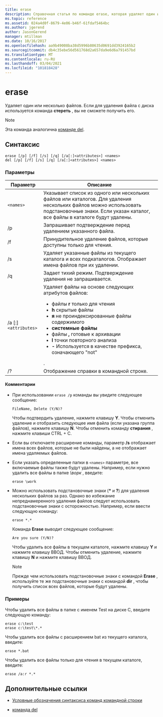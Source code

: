 ```yaml
---
title: erase
description: Справочная статья по команде erase, которая удаляет один или несколько файлов.
ms.topic: reference
ms.assetid: 024a4d0f-8679-4e06-b46f-61fdaf5464bc
ms.author: jgerend
author: JasonGerend
manager: mtillman
ms.date: 10/16/2017
ms.openlocfilehash: aa9b49008ba38d5996b80635d0691dd3924165b2
ms.sourcegitcommit: db4c35ebe56d561768d2a657da9e6d6a791457bd
ms.translationtype: MT
ms.contentlocale: ru-RU
ms.lasthandoff: 03/04/2021
ms.locfileid: "101818428"
---
```

# <a name="erase"></a>erase

Удаляет один или несколько файлов. Если для удаления файла с диска используется команда **стереть** , вы не сможете получить его.

> [!NOTE]
> Эта команда аналогична [команде del](del.md).

## <a name="syntax"></a>Синтаксис

```
erase [/p] [/f] [/s] [/q] [/a[:]<attributes>] <names>
del [/p] [/f] [/s] [/q] [/a[:]<attributes>] <names>
```

### <a name="parameters"></a>Параметры

| Параметр | Описание |
| --------- | ----------- |
| `<names>` | Указывает список из одного или нескольких файлов или каталогов. Для удаления нескольких файлов можно использовать подстановочные знаки. Если указан каталог, все файлы в каталоге будут удалены. |
| /p | Запрашивает подтверждение перед удалением указанного файла. |
| /f | Принудительное удаление файлов, которые доступны только для чтения. |
| /s | Удаляет указанные файлы из текущего каталога и всех подкаталогов. Отображает имена файлов при их удалении. |
| /q | Задает тихий режим. Подтверждение удаления не запрашивается. |
| /a [:]`<attributes>` | Удаляет файлы на основе следующих атрибутов файлов:<ul><li>файлы **r** только для чтения</li><li>**h** скрытые файлы</li><li>**я** не проиндексированные файлы содержимого</li><li>**системные файлы**</li><li>файлы **,** готовые к архивации</li><li>**l** точки повторного анализа</li><li>**-** Используется в качестве префикса, означающего "not"</li></ul>. |
| /? | Отображение справки в командной строке. |

#### <a name="remarks"></a>Комментарии

- При использовании `erase /p` команды вы увидите следующее сообщение:

    `FileName, Delete (Y/N)?`

    Чтобы подтвердить удаление, нажмите клавишу **Y**. Чтобы отменить удаление и отобразить следующее имя файла (если указана группа файлов), нажмите клавишу **N**. Чтобы отменить команду **стирания** , нажмите клавиши CTRL + C.

- Если вы отключаете расширение команды, параметр **/s** отображает имена всех файлов, которые не были найдены, а не отображает имена удаляемых файлов.

- Если указать определенные папки в `<names>` параметре, все включаемые файлы также будут удалены. Например, если нужно удалить все файлы в папке *\ворк* , введите:

  ```
  erase \work
  ```

- Можно использовать подстановочные знаки (**&#42;** и **?**) для удаления нескольких файлов за раз. Однако во избежание непреднамеренного удаления файлов следует использовать подстановочные знаки с осторожностью. Например, если ввести следующую команду:

  ```
  erase *.*
  ```

  Команда **Erase** выводит следующее сообщение:

  `Are you sure (Y/N)?`

  Чтобы удалить все файлы в текущем каталоге, нажмите клавишу **Y** и нажмите клавишу ВВОД. Чтобы отменить удаление, нажмите клавишу **N** и нажмите клавишу ВВОД.

  > [!NOTE]
  > Прежде чем использовать подстановочные знаки с командой **Erase** , используйте те же подстановочные знаки с командой **dir** , чтобы получить список всех файлов, которые будут удалены.

### <a name="examples"></a>Примеры

Чтобы удалить все файлы в папке с именем Test на диске C, введите следующую команду:

```
erase c:\test
erase c:\test\*.*
```

Чтобы удалить все файлы с расширением bat из текущего каталога, введите:

```
erase *.bat
```

Чтобы удалить все файлы только для чтения в текущем каталоге, введите:

```
erase /a:r *.*
```

## <a name="additional-references"></a>Дополнительные ссылки

- [Условные обозначения синтаксиса команд командной строки](command-line-syntax-key.md)

- [команда del](del.md)